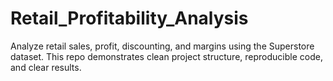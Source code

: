# Retail_Profitability_Analysis
Analyze retail sales, profit, discounting, and margins using the Superstore dataset.   This repo demonstrates clean project structure, reproducible code, and clear results.
